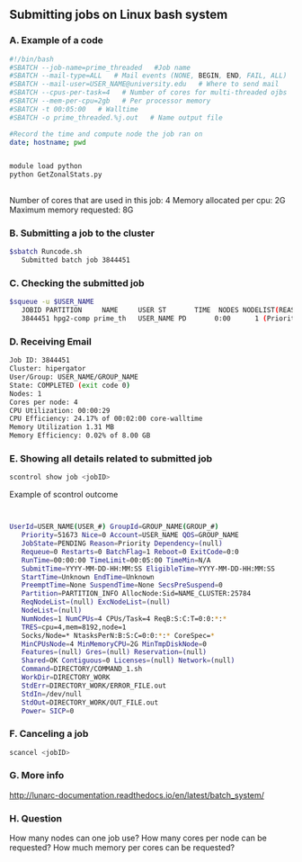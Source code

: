 ## Submitting jobs on Linux bash system 

### A. Example of a code
```sh
#!/bin/bash
#SBATCH --job-name=prime_threaded   #Job name   
#SBATCH --mail-type=ALL   # Mail events (NONE, BEGIN, END, FAIL, ALL)
#SBATCH --mail-user=USER_NAME@university.edu   # Where to send mail       
#SBATCH --cpus-per-task=4   # Number of cores for multi-threaded ojbs
#SBATCH --mem-per-cpu=2gb   # Per processor memory
#SBATCH -t 00:05:00   # Walltime
#SBATCH -o prime_threaded.%j.out   # Name output file 

#Record the time and compute node the job ran on
date; hostname; pwd


module load python
python GetZonalStats.py
                         
```

Number of cores that are used in this job: 4 
Memory allocated per cpu: 2G
Maximum memory requested: 8G 

### B. Submitting a job to the cluster 

```bash 
$sbatch Runcode.sh 
   Submitted batch job 3844451
```

### C. Checking the submitted job 
```bash
$squeue -u $USER_NAME
   JOBID PARTITION     NAME     USER ST       TIME  NODES NODELIST(REASON)
   3844451 hpg2-comp prime_th   USER_NAME PD       0:00      1 (Priority)
```

### D. Receiving Email
```bash
Job ID: 3844451
Cluster: hipergator
User/Group: USER_NAME/GROUP_NAME
State: COMPLETED (exit code 0)
Nodes: 1
Cores per node: 4
CPU Utilization: 00:00:29
CPU Efficiency: 24.17% of 00:02:00 core-walltime
Memory Utilization 1.31 MB
Memory Efficiency: 0.02% of 8.00 GB

```
### E. Showing all details related to submitted job
```bash
scontrol show job <jobID>

```

Example of scontrol outcome 

```bash


UserId=USER_NAME(USER_#) GroupId=GROUP_NAME(GROUP_#)
   Priority=51673 Nice=0 Account=USER_NAME QOS=GROUP_NAME
   JobState=PENDING Reason=Priority Dependency=(null)
   Requeue=0 Restarts=0 BatchFlag=1 Reboot=0 ExitCode=0:0
   RunTime=00:00:00 TimeLimit=00:05:00 TimeMin=N/A
   SubmitTime=YYYY-MM-DD-HH:MM:SS EligibleTime=YYYY-MM-DD-HH:MM:SS
   StartTime=Unknown EndTime=Unknown
   PreemptTime=None SuspendTime=None SecsPreSuspend=0
   Partition=PARTITION_INFO AllocNode:Sid=NAME_CLUSTER:25784
   ReqNodeList=(null) ExcNodeList=(null)
   NodeList=(null)
   NumNodes=1 NumCPUs=4 CPUs/Task=4 ReqB:S:C:T=0:0:*:*
   TRES=cpu=4,mem=8192,node=1
   Socks/Node=* NtasksPerN:B:S:C=0:0:*:* CoreSpec=*
   MinCPUsNode=4 MinMemoryCPU=2G MinTmpDiskNode=0
   Features=(null) Gres=(null) Reservation=(null)
   Shared=OK Contiguous=0 Licenses=(null) Network=(null)
   Command=DIRECTORY/COMMAND_1.sh
   WorkDir=DIRECTORY_WORK
   StdErr=DIRECTORY_WORK/ERROR_FILE.out
   StdIn=/dev/null
   StdOut=DIRECTORY_WORK/OUT_FILE.out
   Power= SICP=0
```
### F. Canceling a job 

```bash 
scancel <jobID>

```



### G. More info 

http://lunarc-documentation.readthedocs.io/en/latest/batch_system/

### H. Question

How many nodes can one job use?
How many cores per node can be requested?
How much memory per cores can be requested?

